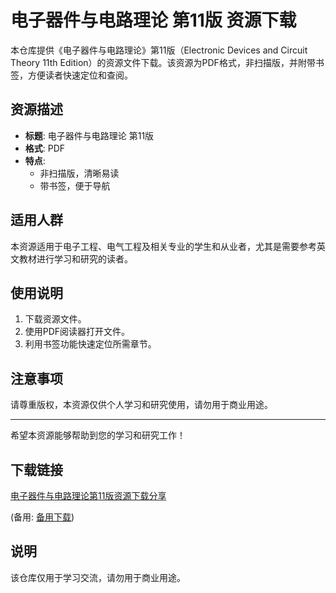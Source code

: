 # 电子器件与电路理论 第11版 资源下载

本仓库提供《电子器件与电路理论》第11版（Electronic Devices and Circuit Theory 11th Edition）的资源文件下载。该资源为PDF格式，非扫描版，并附带书签，方便读者快速定位和查阅。

## 资源描述

- **标题**: 电子器件与电路理论 第11版
- **格式**: PDF
- **特点**:
  - 非扫描版，清晰易读
  - 带书签，便于导航

## 适用人群

本资源适用于电子工程、电气工程及相关专业的学生和从业者，尤其是需要参考英文教材进行学习和研究的读者。

## 使用说明

1. 下载资源文件。
2. 使用PDF阅读器打开文件。
3. 利用书签功能快速定位所需章节。

## 注意事项

请尊重版权，本资源仅供个人学习和研究使用，请勿用于商业用途。

---

希望本资源能够帮助到您的学习和研究工作！

## 下载链接
[电子器件与电路理论第11版资源下载分享](https://pan.quark.cn/s/ddcb2b312595) 

(备用: [备用下载](https://pan.baidu.com/s/1v90LYqln7gOCtUg03x2W9g?pwd=1234))

## 说明

该仓库仅用于学习交流，请勿用于商业用途。
